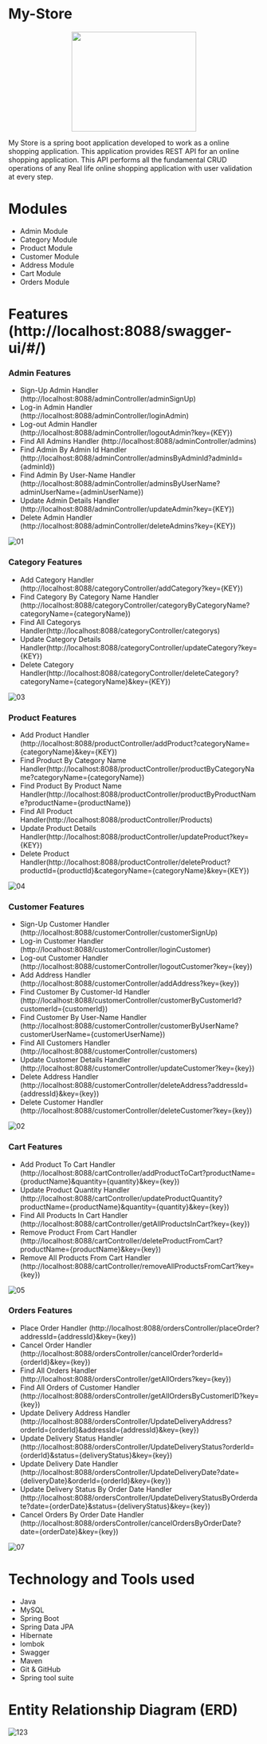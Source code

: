 # My-Store
<p align="center">
  <img width="250" height="200" src="https://user-images.githubusercontent.com/103619788/215250340-60fb26a6-4ad8-4345-aa00-dd10724f916b.jpg">
</p>


My Store is a spring boot application developed to work as a online shopping application. This application provides REST API for an online shopping application. This API performs all the fundamental CRUD operations of any Real life online shopping application with user validation at every step.

# Modules 

- Admin Module  
- Category Module
- Product Module
- Customer Module
- Address Module
- Cart Module
- Orders Module

# Features (http://localhost:8088/swagger-ui/#/)

### Admin Features 

- Sign-Up Admin Handler (http://localhost:8088/adminController/adminSignUp)
- Log-in Admin Handler (http://localhost:8088/adminController/loginAdmin)
- Log-out Admin Handler (http://localhost:8088/adminController/logoutAdmin?key={KEY})
- Find All Admins Handler (http://localhost:8088/adminController/admins)
- Find Admin By Admin Id Handler (http://localhost:8088/adminController/adminsByAdminId?adminId={adminId})
- Find Admin By User-Name Handler (http://localhost:8088/adminController/adminsByUserName?adminUserName={adminUserName})
- Update Admin Details Handler (http://localhost:8088/adminController/updateAdmin?key={KEY})
- Delete Admin Handler (http://localhost:8088/adminController/deleteAdmins?key={KEY})

![01](https://user-images.githubusercontent.com/103619788/220114469-601fbb07-598b-44ed-865d-d1becb749b9c.jpg)

### Category Features 

- Add Category Handler (http://localhost:8088/categoryController/addCategory?key={KEY})
- Find Category By Category Name Handler (http://localhost:8088/categoryController/categoryByCategoryName?categoryName={categoryName})
- Find All Categorys Handler(http://localhost:8088/categoryController/categorys)
- Update Category Details Handler(http://localhost:8088/categoryController/updateCategory?key={KEY})
- Delete Category Handler(http://localhost:8088/categoryController/deleteCategory?categoryName={categoryName}&key={KEY})

![03](https://user-images.githubusercontent.com/103619788/220283745-11c5ca3a-1398-469b-be67-07a713ef6d97.jpg)

### Product Features 

- Add Product Handler (http://localhost:8088/productController/addProduct?categoryName={categoryName}&key={KEY})
- Find Product By Category Name Handler(http://localhost:8088/productController/productByCategoryName?categoryName={categoryName})
- Find Product By Product Name Handler(http://localhost:8088/productController/productByProductName?productName={productName})
- Find All Product Handler(http://localhost:8088/productController/Products)
- Update Product Details Handler(http://localhost:8088/productController/updateProduct?key={KEY})
- Delete Product Handler(http://localhost:8088/productController/deleteProduct?productId={productId}&categoryName={categoryName}&key={KEY})

![04](https://user-images.githubusercontent.com/103619788/220287227-d7603a48-2d88-4c99-954c-0d8144457b03.jpg)

### Customer Features 

- Sign-Up Customer Handler (http://localhost:8088/customerController/customerSignUp)
- Log-in Customer Handler (http://localhost:8088/customerController/loginCustomer)
- Log-out Customer Handler (http://localhost:8088/customerController/logoutCustomer?key={key})
- Add Address Handler (http://localhost:8088/customerController/addAddress?key={key})
- Find Customer By Customer-Id Handler (http://localhost:8088/customerController/customerByCustomerId?customerId={customerId})
- Find Customer By User-Name Handler (http://localhost:8088/customerController/customerByUserName?customerUserName={customerUserName})
- Find All Customers Handler (http://localhost:8088/customerController/customers)
- Update Customer Details Handler (http://localhost:8088/customerController/updateCustomer?key={key})
- Delete Address Handler (http://localhost:8088/customerController/deleteAddress?addressId={addressId}&key={key})
- Delete Customer Handler (http://localhost:8088/customerController/deleteCustomer?key={key})

![02](https://user-images.githubusercontent.com/103619788/220293152-c4b2f41b-6318-403d-a5a1-edae4e490484.jpg)

### Cart Features 

- Add Product To Cart Handler (http://localhost:8088/cartController/addProductToCart?productName={productName}&quantity={quantity}&key={key})
- Update Product Quantity Handler (http://localhost:8088/cartController/updateProductQuantity?productName={productName}&quantity={quantity}&key={key})
- Find All Products In Cart Handler (http://localhost:8088/cartController/getAllProductsInCart?key={key})
- Remove Product From Cart Handler (http://localhost:8088/cartController/deleteProductFromCart?productName={productName}&key={key})
- Remove All Products From Cart Handler (http://localhost:8088/cartController/removeAllProductsFromCart?key={key})

![05](https://user-images.githubusercontent.com/103619788/220913053-7a8f920d-e450-487e-9083-8a72692189d7.jpg)

### Orders Features 

- Place Order Handler (http://localhost:8088/ordersController/placeOrder?addressId={addressId}&key={key})
- Cancel Order Handler (http://localhost:8088/ordersController/cancelOrder?orderId={orderId}&key={key})
- Find All Orders Handler (http://localhost:8088/ordersController/getAllOrders?key={key})
- Find All Orders of Customer Handler (http://localhost:8088/ordersController/getAllOrdersByCustomerID?key={key})
- Update Delivery Address Handler (http://localhost:8088/ordersController/UpdateDeliveryAddress?orderId={orderId}&addressId={addressId}&key={key})
- Update Delivery Status Handler (http://localhost:8088/ordersController/UpdateDeliveryStatus?orderId={orderId}&status={deliveryStatus}&key={key})
- Update Delivery Date Handler (http://localhost:8088/ordersController/UpdateDeliveryDate?date={deliveryDate}&orderId={orderId}&key={key})
- Update Delivery Status By Order Date Handler (http://localhost:8088/ordersController/UpdateDeliveryStatusByOrderdate?date={orderDate}&status={deliveryStatus}&key={key})
- Cancel Orders By Order Date Handler (http://localhost:8088/ordersController/cancelOrdersByOrderDate?date={orderDate}&key={key})

![07](https://user-images.githubusercontent.com/103619788/221241114-fcd8303b-8cab-4312-852f-33f00bc2a318.jpg)

# Technology and Tools used 

- Java
- MySQL
- Spring Boot
- Spring Data JPA
- Hibernate
- lombok
- Swagger
- Maven
- Git & GitHub
- Spring tool suite

# Entity Relationship Diagram (ERD)
![123](https://user-images.githubusercontent.com/103619788/219714882-03e5f097-63a4-4ab8-9d8b-ce2842e6eff2.jpg)
